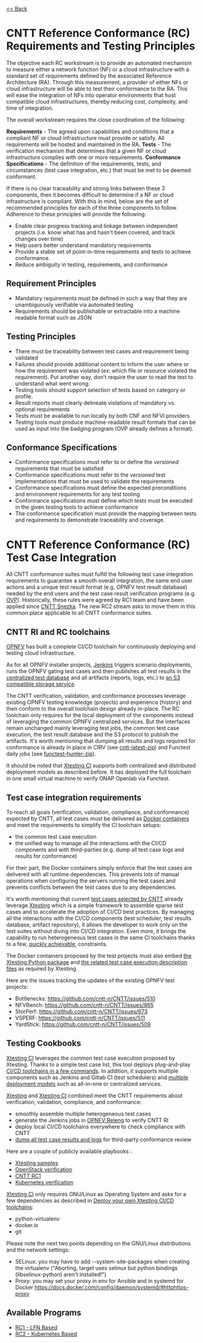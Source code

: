 [<< Back](../)

# CNTT Reference Conformance (RC) Requirements and Testing Principles

The objective each RC workstream is to provide an automated mechanism to measure either a network function (NF) or a cloud infrastructure with a standard set of requirements defined by the associated Reference Architecture (RA).  Through this measurement, a provider of either NFs or cloud infrastructure will be able to test their conformance to the RA.  This will ease the integration of NFs into operator environments that host compatible cloud infrastructures, thereby reducing cost, complexity, and time of integration.

The overall workstream requires the close coordination of the following:

**Requirements** - The agreed upon capabilities and conditions that a compliant NF or cloud infrastructure must provide or satisfy. All requirements will be hosted and maintained in the RA.
**Tests** - The verification mechanism that determines that a given NF or cloud infrastructure complies with one or more requirements.
**Conformance Specifications** - The definition of the requirements, tests, and circumstances (test case integration, etc.) that must be met to be deemed conformant.

If there is no clear traceability and strong links between these 3 components, then it becomes difficult to determine if a NF or cloud infrastructure is compliant. With this in mind, below are the set of recommended principles for each of the three components to follow. Adherence to these principles will provide the following:

* Enable clear progress tracking and linkage between independent projects (i.e. know what has and hasn't been covered, and track changes over time)
* Help users better understand mandatory requirements
* Provide a stable set of point-in-time requirements and tests to achieve conformance.  
* Reduce ambiguity in testing, requirements, and conformance


## Requirement Principles
* Mandatory requirements must be defined in such a way that they are unambiguously verifiable via automated testing
* Requirements should be publishable or extractable into a machine readable format such as JSON

## Testing Principles
* There must be traceability between test cases and requirement being validated
* Failures should provide additional content to inform the user where or how the requirement was violated (ex: which file or resource violated the requirement).  Put another way, don’t require the user to read the test to understand what went wrong.
* Testing tools should support selection of tests based on category or profile.
* Result reports must clearly delineate violations of mandatory vs. optional requirements
* Tests must be available to run locally by both CNF and NFVI providers
* Testing tools must produce machine-readable result formats that can be used as input into the badging program (OVP already defines a format).

## Conformance Specifications
* Conformance specifications must refer to or define the *versioned* requirements that must be satisfied
* Conformance specifications must refer to the *versioned* test implementations that must be used to validate the requirements
* Conformance specifications must define the expected preconditions and environment requirements for any test tooling
* Conformance specifications must define which tests must be executed in the given testing tools to achieve conformance
* The conformance specification must provide the mapping between tests and requirements to demonstrate traceability and coverage.

# CNTT Reference Conformance (RC) Test Case Integration

All CNTT conformance suites must fulfill the following test case integration
requirements to guarantee a smooth overall integration, the same end user
actions and a unique test result format (e.g. OPNFV test result database)
needed by the end users and the test case result verification programs (e.g.
[OVP](https://www.opnfv.org/verification)). Historically, these rules were
agreed by RC1 team and have been applied since
[CNTT Snezka](https://github.com/cntt-n/CNTT/wiki/Snezka). The new RC2 stream
asks to move them in this common place applicable to all CNTT conformance
suites.

<a name="ri-rc-toolchaings"></a>
## CNTT RI and RC toolchains

[OPNFV](https://www.opnfv.org/) has built a complete CI/CD toolchain
for continuously deploying and testing cloud infrastructure.

As for all OPNFV installer projects,
[Jenkins](https://build.opnfv.org/ci/view/cntt/) triggers scenario deployments,
runs the OPNFV gating test cases and then publishes all test results in the
[centralized test database](https://docs.opnfv.org/en/stable-hunter/_images/OPNFV_testing_working_group.png)
and all artifacts (reports, logs, etc.) to
[an S3 compatible storage service](http://artifacts.opnfv.org/).

The CNTT verification, validation, and conformance processes leverage
existing OPNFV testing knowledge (projects) and experience (history) and then
conform to the overall toolchain design already in-place. The RC toolchain
only requires for the local deployment of the components instead of leveraging
the common OPNFV centralized services. But the interfaces remain unchanged
mainly leveraging test jobs, the common test case execution, the test
result database and the S3 protocol to publish the artifacts. It's worth
mentioning that dumping all results and logs required for conformance is
already in place in CIRV (see
[cntt-latest-zip](https://build.opnfv.org/ci/job/cntt-latest-zip/)) and
Functest daily jobs (see
[functest-hunter-zip](https://build.opnfv.org/ci/job/functest-hunter-zip/3/console)).

It should be noted that
[Xtesting CI](https://galaxy.ansible.com/collivier/xtesting) supports both
centralized and distributed deployment models as described before. It has
deployed the full toolchain in one small virtual machine to verify ONAP Openlab
via Functest.

<a name="testing-integration-requirements"></a>
## Test case integration requirements

To reach all goals (verification, validation, compliance, and conformance)
expected by CNTT, all test cases must be delivered as
[Docker containers](https://www.docker.com/) and meet the requirements to
simplify the CI toolchain setups:
- the common test case execution
- the unified way to manage all the interactions with the CI/CD components and
  with third-parties (e.g. dump all test case logs and results for
  conformance)

For their part, the Docker containers simply enforce that the test cases are
delivered with all runtime dependencies. This prevents lots of manual
operations when configuring the servers running the test cases and prevents
conflicts between the test cases due to any dependencies.

It's worth mentioning that current
[test cases selected by CNTT](./chapter03.md)
already leverage [Xtesting](https://xtesting.readthedocs.io/en/latest/)
which is a simple framework to assemble sparse test cases and to accelerate the
adoption of CI/CD best practices. By managing all the interactions with the
CI/CD components (test scheduler, test results database, artifact repository),
it allows the developer to work only on the test suites without diving into
CI/CD integration. Even more, it brings the capability to run heterogeneous
test cases in the same CI toolchains thanks to a few,
[quickly achievable](https://www.sdxcentral.com/articles/news/opnfvs-6th-release-brings-testing-capabilities-that-orange-is-already-using/2018/05/),
constraints.

The Docker containers proposed by the test projects must also embed
[the Xtesting Python package](https://pypi.org/project/xtesting/) and
[the related test case execution description files](https://git.opnfv.org/functest-xtesting/tree/docker/testcases.yaml)
as required by Xtesting.

Here are the issues tracking the updates of the existing OPNFV test
projects:
- Bottlenecks: https://github.com/cntt-n/CNTT/issues/510
- NFVBench: https://github.com/cntt-n/CNTT/issues/865
- StorPerf: https://github.com/cntt-n/CNTT/issues/673
- VSPERF: https://github.com/cntt-n/CNTT/issues/511
- YardStick: https://github.com/cntt-n/CNTT/issues/509

<a name="testing-cookbooks"></a>
## Testing Cookbooks

[Xtesting CI](https://galaxy.ansible.com/collivier/xtesting) leverages the
common test case execution proposed by Xtesting. Thanks to a simple test case
list, this tool deploys plug-and-play
[CI/CD toolchains in a few commands](https://wiki.opnfv.org/pages/viewpage.action?pageId=32015004).
In addition, it supports multiple components such as Jenkins and Gitlab CI
(test schedulers) and
[multiple deployment models](https://lists.opnfv.org/g/opnfv-tsc/message/5702)
such as all-in-one or centralized services.

[Xtesting](https://xtesting.readthedocs.io/en/latest/) and
[Xtesting CI](https://galaxy.ansible.com/collivier/xtesting) combined meet the
CNTT requirements about verification, validation, compliance, and conformance:
- smoothly assemble multiple heterogeneous test cases
- generate the Jenkins jobs in
  [OPNFV Releng](https://git.opnfv.org/releng/tree/jjb/airship/cntt.yaml) to
  verify CNTT RI
- deploy local CI/CD toolchains everywhere to check compliance with CNTT
- [dump all test case results and logs](http://artifacts.opnfv.org/functest/9ID39XK47PMZ.zip)
  for third-party conformance review

Here are a couple of publicly available playbooks :
- [Xtesting samples](https://git.opnfv.org/functest-xtesting/plain/ansible/site.yml?h=stable/kali)
- [OpenStack verification](https://git.opnfv.org/functest/plain/ansible/site.yml?h=stable/kali)
- [CNTT RC1](https://git.opnfv.org/functest/plain/ansible/site.cntt.yml?h=stable/hunter)
- [Kubernetes verification](https://git.opnfv.org/functest-kubernetes/plain/ansible/site.yml?h=stable/kali)

[Xtesting CI](https://galaxy.ansible.com/collivier/xtesting) only requires
GNU/Linux as Operating System and asks for a few dependencies as described in
[Deploy your own Xtesting CI/CD toolchains](https://wiki.opnfv.org/pages/viewpage.action?pageId=32015004):
- python-virtualenv
- docker.io
- git

Please note the next two points depending on the GNU/Linux distributions and
the network settings:
- SELinux: you may have to add -\-system-site-packages when creating the
  virtualenv ("Aborting, target uses selinux but python bindings
  (libselinux-python) aren't installed!")
- Proxy: you may set your proxy in env for Ansible and in systemd for Docker
  https://docs.docker.com/config/daemon/systemd/#httphttps-proxy

<a name="available-cr"></a>
## Available Programs
* [RC1 - LFN Based](lfn)
* [RC2 - Kubernetes Based](RC2)
